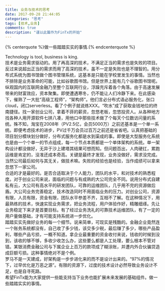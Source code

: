 ```yaml
---
title: 业务与技术的思考
date: 2017-09-28 21:44:05
categories: "思考"
tags: [技术,业务]
comments: true
description: "谨以此篇作为FinTx的开始"
---
```


<!-- 标签 方式，要求版本在0.4.5或以上 -->
{% centerquote %}做一些踏踏实实的事情.{% endcenterquote %}    

Technology is tool, business is king.    
技术是业务需求驱动的。用了再高深的技术，不满足正当的需求也是失败的项目。反过来说超出正当的需求而用了高深的技术，虽不一定是失败也是不理智的。用分布式系统为图书馆做个图书管理系统，这基本是只能在学校里发生的事情。当然也不排除是业务革命的可能，比如谷歌图书馆。但是世界上能有几个谷歌图书馆呢。    
纵观国内的互联网金融乃至整个互联网行业，浮躁充斥着各个角落。由于高速发展带来的财富效应，资本聚集。即使遭遇寒冬，仍不能让人们冷静下来。在此感染下，催熟了一大批“高级工程师”，“架构师”。他们言必分布式语必服务化，张口cloud，闭口serverless。看了个例子就说练XXX。“吹水”成了获取金钱地位的终南捷径。找一家创业公司，拿着不菲的薪资，忽悠老板，忽悠投资人。从各种地方找各种人用开源软件七拼八凑，用他口中那些技术做了个每天个位数访问量的系统。殊不知，淘宝在2008年（PV2.5亿，会员5000万）之前还基本是一个单一系统。即便考虑技术的进步，PV过千万会员过百万之前还是省省吧。认真把基础的项目划分模块划分做好，分布式服务化都是水到渠成的事。即使是大型服务化系统也是由一个个单一的节点组成，每一个节点本质都是一个单体架构的系统。单一架构设计都没做好，无异于沙上建塔其结果可想而知。但问题百出，人肉硬扛，累跑运维是肯定的，没准还成本奇高。关键是最终才发现，业务没做好，需求没完成。当然公司最后如何与其无关，做技术嘛。失败的经验也是经验，当作成绩可以拿来忽悠下一家公司。   
 合适的才是最好的。是否合适取决于个人能力，团队的水平，和对技术的熟悉程度。对于创业公司来说，面临的问题与有成熟的大公司完全不同。说用分布式自建私有云，大公司有高水平的研发团队，可靠的运维团队，几乎用不完的资源做后盾。大公司业务完善稳定，技术改造同时不用面临业务的压力。对创业公司，资源有限，人员有限，资金有限，团队水平参差不齐，互相不了解。在这种情况下，用最熟练的技术，快速实现业务需求，把业务流程，用户体验作好，精雕细琢。先让业务稳定下来才是首要目标。有了经过业务洗礼的可靠技术运维团队，有了一定的用户量做基础，才有可能支持系统进一步优化。   
 踏踏实实先做好业务的每一个细节。说来简单，可现实是残酷的。金融企业竟然连一个账务系统都没有，自己收了多少钱，该交多少税，最后赚了多少，哪些产品盈利，哪些产品亏损，一概不知道。拿企业最重要的资金收付来说，钱收的时候到没到，该收的够不够，多收少收怎么办，这些要么都是人工处理，要么根本不管对错。某银消费金融公司与下属企业上百万的款项成了糊涂账，并遭内外合伙骗贷造成巨额亏损。这种事情绝对不是个例。    
罗马不是一天建成，好架构是一步步进化来的而不是设计出来的。“97%的情况下，过早优化是万恶之源”。有限的资源下，过度的技术设计必然导致业务设计不足，也是自寻死路。     
希望FinTx能为大家提供一些能支持当下业务也能扩展未来发展的基础组件。做一些踏踏实实的事情。
